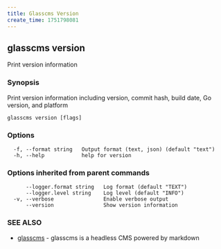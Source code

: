 ```yaml
---
title: Glasscms Version
create_time: 1751798081
---
```

## glasscms version

Print version information

### Synopsis

Print version information including version, commit hash, build date, Go version, and platform

```
glasscms version [flags]
```

### Options

```
  -f, --format string   Output format (text, json) (default "text")
  -h, --help            help for version
```

### Options inherited from parent commands

```
      --logger.format string   Log format (default "TEXT")
      --logger.level string    Log level (default "INFO")
  -v, --verbose                Enable verbose output
      --version                Show version information
```

### SEE ALSO

* [glasscms](glasscms.md)	 - glasscms is a headless CMS powered by markdown

